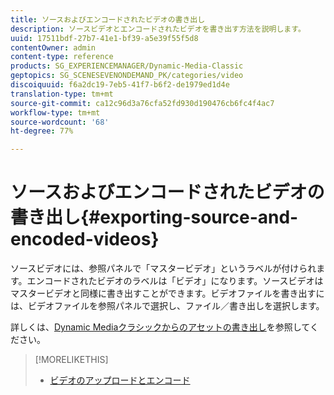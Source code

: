 ```yaml
---
title: ソースおよびエンコードされたビデオの書き出し
description: ソースビデオとエンコードされたビデオを書き出す方法を説明します。
uuid: 17511bdf-27b7-41e1-bf39-a5e39f55f5d8
contentOwner: admin
content-type: reference
products: SG_EXPERIENCEMANAGER/Dynamic-Media-Classic
geptopics: SG_SCENESEVENONDEMAND_PK/categories/video
discoiquuid: f6a2dc19-7eb5-41f7-b6f2-de1979ed1d4e
translation-type: tm+mt
source-git-commit: ca12c96d3a76cfa52fd930d190476cb6fc4f4ac7
workflow-type: tm+mt
source-wordcount: '68'
ht-degree: 77%

---
```



# ソースおよびエンコードされたビデオの書き出し{#exporting-source-and-encoded-videos}

ソースビデオには、参照パネルで「マスタービデオ」というラベルが付けられます。エンコードされたビデオのラベルは「ビデオ」になります。ソースビデオはマスタービデオと同様に書き出すことができます。ビデオファイルを書き出すには、ビデオファイルを参照パネルで選択し、ファイル／書き出しを選択します。

詳しくは、[Dynamic Mediaクラシックからのアセットの書き出し](exporting-assets-from-dmc.md#exporting-assets-from-dmc)を参照してください。

>[!MORELIKETHIS]
>
>* [ビデオのアップロードとエンコード](uploading-encoding-videos.md#uploading_and_encoding_videos)

